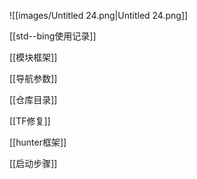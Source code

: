![[images/Untitled 24.png|Untitled 24.png]]

[[std--bing使用记录]]

[[模块框架]]

[[导航参数]]

[[仓库目录]]

[[TF修复]]

[[hunter框架]]

[[启动步骤]]